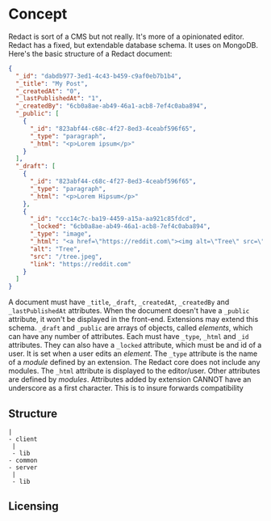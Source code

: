 # Concept
Redact is sort of a CMS but not really. It's more of a opinionated editor. Redact has a fixed, but extendable database schema. It uses on MongoDB. Here's the basic structure of a Redact document:

```JSON
{
  "_id": "dabdb977-3ed1-4c43-b459-c9af0eb7b1b4",
  "_title": "My Post",
  "_createdAt": "0",
  "_lastPublishedAt": "1",
  "_createdBy": "6cb0a8ae-ab49-46a1-acb8-7ef4c0aba894",
  "_public": [
    {
      "_id": "823abf44-c68c-4f27-8ed3-4ceabf596f65",
      "_type": "paragraph",
      "_html": "<p>Lorem ipsum</p>"
    }
  ],
  "_draft": [
    {
      "_id": "823abf44-c68c-4f27-8ed3-4ceabf596f65",
      "_type": "paragraph",
      "_html": "<p>Lorem Hipsum</p>"
    },
    {
      "_id": "ccc14c7c-ba19-4459-a15a-aa921c85fdcd",
      "_locked": "6cb0a8ae-ab49-46a1-acb8-7ef4c0aba894",
      "_type": "image",
      "_html": "<a href=\"https://reddit.com\"><img alt=\"Tree\" src=\"/tree.jpeg\"></a>",
      "alt": "Tree",
      "src": "/tree.jpeg",
      "link": "https://reddit.com"
    }
  ]
}
```

A document must have `_title`, `_draft`, `_createdAt`, `_createdBy` and `_lastPublishedAt` attributes. When the document doesn't have a `_public` attribute, it won't be displayed in the front-end. Extensions may extend this schema. `_draft` and `_public` are arrays of objects, called _elements_, which can have any number of attributes. Each must have `_type`, `_html` and `_id` attributes. They can also have a `_locked` attribute, which must be and id of a user. It is set when a user edits an _element_. The `_type` attribute is the name of a _module_ defined by an extension. The Redact core does not include any modules. The `_html` attribute is displayed to the editor/user. Other attributes are defined by _modules_. Attributes added by extension CANNOT have an underscore as a first character. This is to insure forwards compatibility

## Structure
```
|
- client
 |
 - lib
- common
- server
 |
 - lib
```

## Licensing
